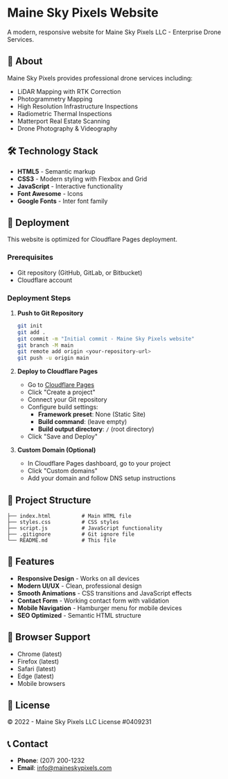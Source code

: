 # Maine Sky Pixels Website

A modern, responsive website for Maine Sky Pixels LLC - Enterprise Drone Services.

## 🚁 About

Maine Sky Pixels provides professional drone services including:
- LiDAR Mapping with RTK Correction
- Photogrammetry Mapping
- High Resolution Infrastructure Inspections
- Radiometric Thermal Inspections
- Matterport Real Estate Scanning
- Drone Photography & Videography

## 🛠️ Technology Stack

- **HTML5** - Semantic markup
- **CSS3** - Modern styling with Flexbox and Grid
- **JavaScript** - Interactive functionality
- **Font Awesome** - Icons
- **Google Fonts** - Inter font family

## 🚀 Deployment

This website is optimized for Cloudflare Pages deployment.

### Prerequisites
- Git repository (GitHub, GitLab, or Bitbucket)
- Cloudflare account

### Deployment Steps

1. **Push to Git Repository**
   ```bash
   git init
   git add .
   git commit -m "Initial commit - Maine Sky Pixels website"
   git branch -M main
   git remote add origin <your-repository-url>
   git push -u origin main
   ```

2. **Deploy to Cloudflare Pages**
   - Go to [Cloudflare Pages](https://pages.cloudflare.com/)
   - Click "Create a project"
   - Connect your Git repository
   - Configure build settings:
     - **Framework preset**: None (Static Site)
     - **Build command**: (leave empty)
     - **Build output directory**: `/` (root directory)
   - Click "Save and Deploy"

3. **Custom Domain (Optional)**
   - In Cloudflare Pages dashboard, go to your project
   - Click "Custom domains"
   - Add your domain and follow DNS setup instructions

## 📁 Project Structure

```
├── index.html          # Main HTML file
├── styles.css          # CSS styles
├── script.js           # JavaScript functionality
├── .gitignore          # Git ignore file
└── README.md           # This file
```

## 🎨 Features

- **Responsive Design** - Works on all devices
- **Modern UI/UX** - Clean, professional design
- **Smooth Animations** - CSS transitions and JavaScript effects
- **Contact Form** - Working contact form with validation
- **Mobile Navigation** - Hamburger menu for mobile devices
- **SEO Optimized** - Semantic HTML structure

## 📱 Browser Support

- Chrome (latest)
- Firefox (latest)
- Safari (latest)
- Edge (latest)
- Mobile browsers

## 📄 License

© 2022 - Maine Sky Pixels LLC
License #0409231

## 📞 Contact

- **Phone**: (207) 200-1232
- **Email**: info@maineskypixels.com
